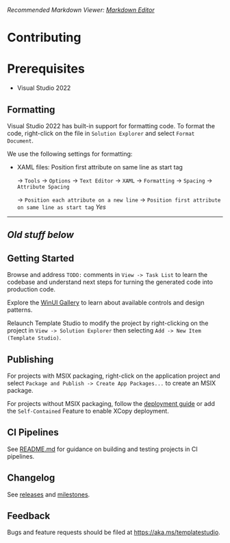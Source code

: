 ﻿*Recommended Markdown Viewer: [Markdown Editor](https://marketplace.visualstudio.com/items?itemName=MadsKristensen.MarkdownEditor2)*

# Contributing

# Prerequisites

- Visual Studio 2022

## Formatting

Visual Studio 2022 has built-in support for formatting code. To format the code, right-click on the file in `Solution Explorer` and select `Format Document`.

We use the following settings for formatting:

- XAML files: Position first attribute on same line as start tag

	-> `Tools`
	-> `Options`
	-> `Text Editor`
	-> `XAML`
	-> `Formatting`
	-> `Spacing`
    -> `Attribute Spacing` 

	-> `Position each attribute on a new line` -> `Position first attribute on same line as start tag` *Yes*

--- 
_Old stuff below_
---

## Getting Started

Browse and address `TODO:` comments in `View -> Task List` to learn the codebase and understand
next steps for turning the generated code into production code.

Explore the [WinUI Gallery](https://www.microsoft.com/store/productId/9P3JFPWWDZRC) to learn about
available controls and design patterns.

Relaunch Template Studio to modify the project by right-clicking on the project in
`View -> Solution Explorer` then selecting `Add -> New Item (Template Studio)`.

## Publishing

For projects with MSIX packaging, right-click on the application project and select
`Package and Publish -> Create App Packages...` to create an MSIX package.

For projects without MSIX packaging, follow the
[deployment guide](https://docs.microsoft.com/windows/apps/windows-app-sdk/deploy-unpackaged-apps) 
or add the `Self-Contained` Feature to enable XCopy deployment.

## CI Pipelines

See [README.md](https://github.com/microsoft/TemplateStudio/blob/main/docs/WinUI/pipelines/README.md)
for guidance on building and testing projects in CI pipelines.

## Changelog

See [releases](https://github.com/microsoft/TemplateStudio/releases) and
[milestones](https://github.com/microsoft/TemplateStudio/milestones).

## Feedback

Bugs and feature requests should be filed at https://aka.ms/templatestudio.
